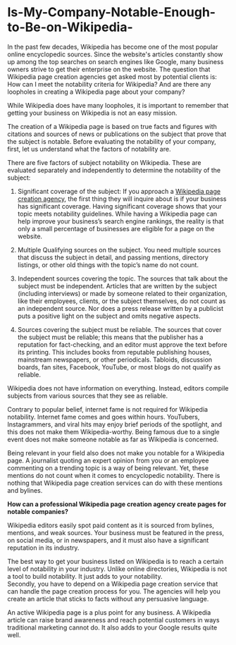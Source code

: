 # Is-My-Company-Notable-Enough-to-Be-on-Wikipedia-
In the past few decades, Wikipedia has become one of the most popular online encyclopedic sources. Since the website's articles constantly show up among the top searches on search engines like Google, many business owners strive to get their enterprise on the website. The question that Wikipedia page creation agencies get asked most by potential clients is: How can I meet the notability criteria for Wikipedia? And are there any loopholes in creating a Wikipedia page about your company? <br>

While Wikipedia does have many loopholes, it is important to remember that getting your business on Wikipedia is not an easy mission. <br>

The creation of a Wikipedia page is based on true facts and figures with citations and sources of news or publications on the subject that prove that the subject is notable. Before evaluating the notability of your company, first, let us understand what the factors of notability are. <br>

There are five factors of subject notability on Wikipedia. These are evaluated separately and independently to determine the notability of the subject: <br>

1. Significant coverage of the subject: If you approach a <a href="https://www.hatsoffdigital.com/services/wikipedia-page-creation/">Wikipedia page creation agency</a>, the first thing they will inquire about is if your business has significant coverage. Having significant coverage shows that your topic meets notability guidelines. While having a Wikipedia page can help improve your business’s search engine rankings, the reality is that only a small percentage of businesses are eligible for a page on the website. <br>

2. Multiple Qualifying sources on the subject. You need multiple sources that discuss the subject in detail, and passing mentions, directory listings, or other old things with the topic’s name do not count. <br>

3. Independent sources covering the topic. The sources that talk about the subject must be independent. Articles that are written by the subject (including interviews) or made by someone related to their organization, like their employees, clients, or the subject themselves, do not count as an independent source. Nor does a press release written by a publicist puts a positive light on the subject and omits negative aspects. <br>

4. Sources covering the subject must be reliable. The sources that cover the subject must be reliable; this means that the publisher has a reputation for fact-checking, and an editor must approve the text before its printing. This includes books from reputable publishing houses, mainstream newspapers, or other periodicals. Tabloids, discussion boards, fan sites, Facebook, YouTube, or most blogs do not qualify as reliable. <br>

Wikipedia does not have information on everything. Instead, editors compile subjects from various sources that they see as reliable. <br>

Contrary to popular belief, internet fame is not required for Wikipedia notability. Internet fame comes and goes within hours. YouTubers, Instagrammers, and viral hits may enjoy brief periods of the spotlight, and this does not make them Wikipedia-worthy. Being famous due to a single event does not make someone notable as far as Wikipedia is concerned. <br>

Being relevant in your field also does not make you notable for a Wikipedia page. A journalist quoting an expert opinion from you or an employee commenting on a trending topic is a way of being relevant. Yet, these mentions do not count when it comes to encyclopedic notability. There is nothing that Wikipedia page creation services can do with these mentions and bylines. <br>

**How can a professional Wikipedia page creation agency create pages for notable companies?** <br>

Wikipedia editors easily spot paid content as it is sourced from bylines, mentions, and weak sources. Your business must be featured in the press, on social media, or in newspapers, and it must also have a significant reputation in its industry. <br>

The best way to get your business listed on Wikipedia is to reach a certain level of notability in your industry. Unlike online directories, Wikipedia is not a tool to build notability. It just adds to your notability. <br>
Secondly, you have to depend on a Wikipedia page creation service that can handle the page creation process for you. The agencies will help you create an article that sticks to facts without any persuasive language. <br>

An active Wikipedia page is a plus point for any business. A Wikipedia article can raise brand awareness and reach potential customers in ways traditional marketing cannot do. It also adds to your Google results quite well. <br>
